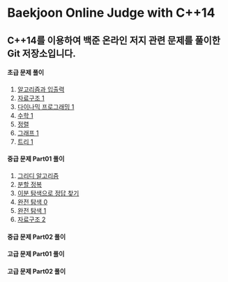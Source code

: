 Baekjoon Online Judge with C++14
==============================

C++14를 이용하여 백준 온라인 저지 관련 문제를 풀이한 Git 저장소입니다.
-----------------------------------------------------

#### 초급 문제 풀이

1. [알고리즘과 입출력](./Basic/Algorithm_and_IO)
2. [자료구조 1](./Basic/Data_Structure_1st)
3. [다이나믹 프로그래밍 1](./Basic/Dynamic_Programming_1st)
4. [수학 1](./Basic/Mathematics_1st)
5. [정렬](./Basic/Sorting_1st)
6. [그래프 1](./Basic/Graph_1st)
7. [트리 1](./Basic/Tree_1st)

#### 중급 문제 Part01 풀이

1. [그리디 알고리즘](./Intermediate_Part01)
2. [분할 정복](./Intermediate_Part01)
3. [이분 탐색으로 정답 찾기](./Intermediate_Part01)
4. [완전 탐색 0](./Intermediate_Part01)
5. [완전 탐색 1](./Intermediate_Part01)
6. [자료구조 2](./Intermediate_Part01)

#### 중급 문제 Part02 풀이

#### 고급 문제 Part01 풀이

#### 고급 문제 Part02 풀이



